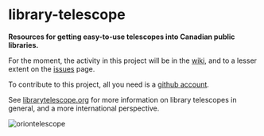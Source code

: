 # library-telescope
**Resources for getting easy-to-use telescopes into Canadian public libraries.**

For the moment, the activity in this project will be in the [wiki](https://github.com/ltp-canada/library-telescope/wiki), and to a lesser extent on the [issues](https://github.com/ltp-canada/library-telescope/issues) page. 

To contribute to this project, all you need is a [github account](https://github.com/join).

See [librarytelescope.org](https://www.librarytelescope.org/) for more information on library telescopes in general, and a more international perspective.

![oriontelescope](https://user-images.githubusercontent.com/122741267/212773012-9d970067-000e-4f5f-8ad5-ab5e0683f555.png)
